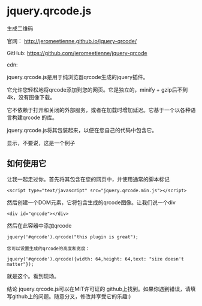 
# jquery.qrcode.js

生成二维码

官网： http://jeromeetienne.github.io/jquery-qrcode/

GitHub: https://github.com/jeromeetienne/jquery-qrcode

cdn: <script src="https://cdn.bootcss.com/jquery.qrcode/1.0/jquery.qrcode.min.js"></script>

jquery.qrcode.js是用于纯浏览器qrcode生成的jquery插件。

它允许您轻松地将qrcode添加到您的网页。它是独立的，minify + gzip后不到4k，没有图像下载。

它不依赖于打开和关闭的外部服务，或者在加载时增加延迟。它基于一个以各种语言构建qrcode 的库。

jquery.qrcode.js将其包装起来，以便在您自己的代码中包含它。

显示，不要说，这是一个例子

## 如何使用它
让我一起走过你。首先将其包含在您的网页中，并使用通常的脚本标记

```
<script type="text/javascript" src="jquery.qrcode.min.js"></script>
```
然后创建一个DOM元素，它将包含生成的qrcode图像。让我们说一个div

```
<div id="qrcode"></div>
```

然后在此容器中添加qrcode

```
jquery('#qrcode').qrcode("this plugin is great");

您可以设置生成的qrcode的高度和宽度：

jquery('#qrcode').qrcode({width: 64,height: 64,text: "size doesn't matter"});
```

就是这个。看到现场。

结论
jquery.qrcode.js可以在MIT许可证的 github上找到。如果你遇到错误，请填写github上的问题。随意分叉，修改并享受它的乐趣:)
